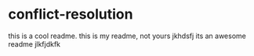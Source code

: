 # conflict-resolution
this is a cool readme.
this is my readme, not yours jkhdsfj
its an awesome readme jlkfjdkfk
